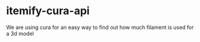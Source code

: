 # itemify-cura-api
We are using cura for an easy way to find out how much filament is used for a 3d model

